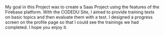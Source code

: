 My goal in this Project was to create a Saas Project using the features of the Firebase platform. With the CODEDU Site, I aimed to provide training texts on basic topics and then evaluate them with a test. I designed a progress screen on the profile page so that I could see the trainings we had completed. I hope you enjoy it.
